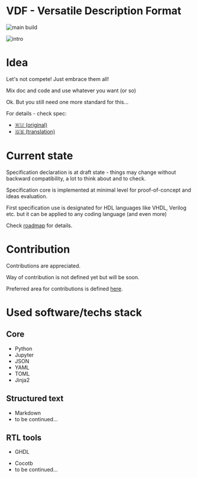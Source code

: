 # VDF - Versatile Description Format

![main build](https://github.com/Godhart/vdf/actions/workflows/python-app.yml/badge.svg)

![intro](https://imgs.xkcd.com/comics/standards.png)

# Idea

Let's not compete! Just embrace them all!

Mix doc and code and use whatever you want (or so)

Ok. But you still need one more standard for this...

For details - check spec:
 - [&#127479;&#127482; (original)](https://github.com/Godhart/vdf/blob/main/spec/vdf_specification_ru.md)
  - [&#127468;&#127463; (translation)](https://github.com/Godhart/vdf/blob/main/spec/vdf_specification_en.md)

# Current state

Specification declaration is at draft state - things may change without backward compatibility, a lot to think about and to check.

Specification core is implemented at minimal level for proof-of-concept and ideas evaluation.

First specification use is designated for HDL languages like VHDL, Verilog etc. but it can be applied to any coding language (and even more)

Check [roadmap](https://github.com/Godhart/vdf/blob/main/ROADMAP.md) for details.

# Contribution

Contributions are appreciated.

Way of contribution is not defined yet but will be soon.

Preferred area for contributions is defined [here](https://github.com/Godhart/vdf/blob/main/TODO.md).

# Used software/techs stack

## Core

- Python
- Jupyter
- JSON
- YAML
- TOML
- Jinja2
<!--
TODO:
- Pandoc
-->

## Structured text

- Markdown
- to be continued...

## RTL tools

- GHDL
<!-- - #TODO: Verilator -->
<!-- - #TODO: Icarus -->
- Cocotb
- to be continued...

<!--
TODO:
- wavedrom
- hdelk
- yaml4hdelk
-->
